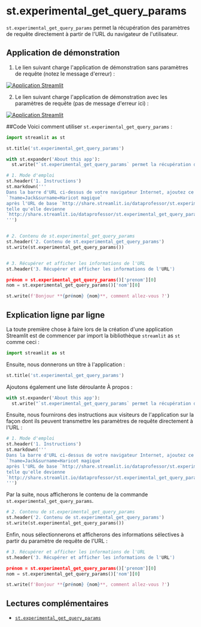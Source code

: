 # st.experimental_get_query_params

`st.experimental_get_query_params` permet la récupération des paramètres de requête directement à partir de l'URL du navigateur de l'utilisateur.

## Application de démonstration

1. Le lien suivant charge l'application de démonstration sans paramètres de requête (notez le message d'erreur) :

[![Application Streamlit](https://static.streamlit.io/badges/streamlit_badge_black_white.svg)](https://share.streamlit.io/dataprofessor/st.experimental_get_query_params/)

2. Le lien suivant charge l'application de démonstration avec les paramètres de requête (pas de message d'erreur ici) :

[![Application Streamlit](https://static.streamlit.io/badges/streamlit_badge_black_white.svg)](http://share.streamlit.io/dataprofessor/st.experimental_get_query_params/?firstname=Jack&surname=Beanstalk)

##Code
Voici comment utiliser `st.experimental_get_query_params` :
```python
import streamlit as st

st.title('st.experimental_get_query_params')

with st.expander('About this app'):
  st.write("`st.experimental_get_query_params` permet la récupération des paramètres de requête directement à partir de l'URL du navigateur de l'utilisateur.")

# 1. Mode d'emploi
st.header('1. Instructions')
st.markdown('''
Dans la barre d'URL ci-dessus de votre navigateur Internet, ajoutez ce qui suit :
`?name=Jack&surname=Haricot magique`
après l'URL de base `http://share.streamlit.io/dataprofessor/st.experimental_get_query_params/`
telle qu'elle devienne
`http://share.streamlit.io/dataprofessor/st.experimental_get_query_params/?firstname=Jack&surname=Beanstalk`
''')


# 2. Contenu de st.experimental_get_query_params
st.header('2. Contenu de st.experimental_get_query_params')
st.write(st.experimental_get_query_params())


# 3. Récupérer et afficher les informations de l'URL
st.header('3. Récupérer et afficher les informations de l'URL')

prénom = st.experimental_get_query_params()['prenom'][0]
nom = st.experimental_get_query_params()['nom'][0]

st.write(f'Bonjour **{prénom} {nom}**, comment allez-vous ?')
```

## Explication ligne par ligne
La toute première chose à faire lors de la création d'une application Streamlit est de commencer par import la bibliothèque `streamlit` as `st` comme ceci :
```python
import streamlit as st
```

Ensuite, nous donnerons un titre à l'application :
```python
st.title('st.experimental_get_query_params')
```

Ajoutons également une liste déroulante À propos :
```python
with st.expander('About this app'):
  st.write("`st.experimental_get_query_params` permet la récupération des paramètres de requête directement à partir de l'URL du navigateur de l'utilisateur.")
```

Ensuite, nous fournirons des instructions aux visiteurs de l'application sur la façon dont ils peuvent transmettre les paramètres de requête directement à l'URL :
```python
# 1. Mode d'emploi
st.header('1. Instructions')
st.markdown('''
Dans la barre d'URL ci-dessus de votre navigateur Internet, ajoutez ce qui suit :
`?name=Jack&surname=Haricot magique`
après l'URL de base `http://share.streamlit.io/dataprofessor/st.experimental_get_query_params/`
telle qu'elle devienne
`http://share.streamlit.io/dataprofessor/st.experimental_get_query_params/?firstname=Jack&surname=Beanstalk`
''')
```

Par la suite, nous afficherons le contenu de la commande `st.experimental_get_query_params`.
```python
# 2. Contenu de st.experimental_get_query_params
st.header('2. Contenu de st.experimental_get_query_params')
st.write(st.experimental_get_query_params())
```

Enfin, nous sélectionnerons et afficherons des informations sélectives à partir du paramètre de requête de l'URL :
```python
# 3. Récupérer et afficher les informations de l'URL
st.header('3. Récupérer et afficher les informations de l'URL')

prénom = st.experimental_get_query_params()['prenom'][0]
nom = st.experimental_get_query_params()['nom'][0]

st.write(f'Bonjour **{prénom} {nom}**, comment allez-vous ?')
```

## Lectures complémentaires
- [`st.experimental_get_query_params`](https://docs.streamlit.io/library/api-reference/utilities/st.experimental_get_query_params)